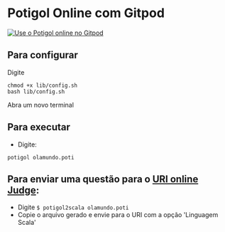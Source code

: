 # Potigol Online com Gitpod

[![Use o Potigol online no Gitpod](https://gitpod.io/button/open-in-gitpod.svg)](https://gitpod.io#https://github.com/potigol/gitpod)

## Para configurar

Digite
```console
chmod +x lib/config.sh
bash lib/config.sh
```

Abra um novo terminal


## Para executar

 - Digite:
 
```console
potigol olamundo.poti
```

## Para enviar uma questão para o [URI online Judge](https://www.urionlinejudge.com.br):

 - Digite <code>$ potigol2scala olamundo.poti</code>
 - Copie o arquivo gerado e envie para o URI com a opção 'Linguagem Scala' 




